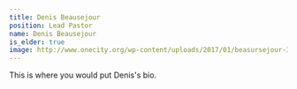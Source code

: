 ```yaml
---
title: Denis Beausejour
position: Lead Pastor
name: Denis Beausejour
is_elder: true
image: http://www.onecity.org/wp-content/uploads/2017/01/beasursejour-350x350.jpg
---
```


This is where you would put Denis's bio.